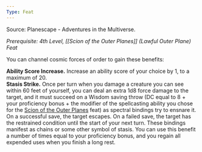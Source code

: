 ```yaml
---
Type: Feat
---
```

Source: Planescape - Adventures in the Multiverse.

_Prerequisite: 4th Level, [[Scion of the Outer Planes]] (Lawful Outer Plane) Feat_

You can channel cosmic forces of order to gain these benefits:

**Ability Score Increase.** Increase an ability score of your choice by 1, to a maximum of 20.  
**Stasis Strike.** Once per turn when you damage a creature you can see within 60 feet of yourself, you can deal an extra 1d8 force damage to the target, and it must succeed on a Wisdom saving throw (DC equal to 8 + your proficiency bonus + the modifier of the spellcasting ability you chose for the [Scion of the Outer Planes](http://dnd5e.wikidot.com/feat:scion-of-the-outer-planes) feat) as spectral bindings try to ensnare it. On a successful save, the target escapes. On a failed save, the target has the restrained condition until the start of your next turn. These bindings manifest as chains or some other symbol of stasis. You can use this benefit a number of times equal to your proficiency bonus, and you regain all expended uses when you finish a long rest.